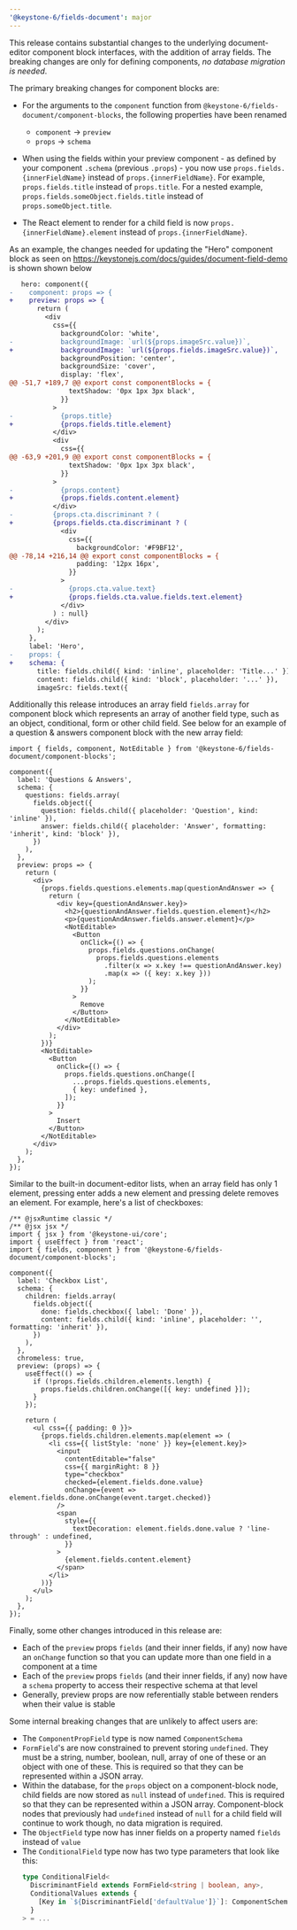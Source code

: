 ```yaml
---
'@keystone-6/fields-document': major
---
```


This release contains substantial changes to the underlying document-editor component block interfaces, with the addition of array fields.
The breaking changes are only for defining components, _no database migration is needed_.

The primary breaking changes for component blocks are:

- For the arguments to the `component` function from `@keystone-6/fields-document/component-blocks`, the following properties have been renamed
  - `component` -> `preview`
  - `props` -> `schema`
- When using the fields within your preview component - as defined by your component `.schema` (previous `.props`) - you now use `props.fields.{innerFieldName}` instead of `props.{innerFieldName}`.
For example, `props.fields.title` instead of `props.title`.
For a nested example, `props.fields.someObject.fields.title` instead of `props.someObject.title`.

- The React element to render for a child field is now `props.{innerFieldName}.element` instead of `props.{innerFieldName}`.

As an example, the changes needed for updating the "Hero" component block as seen on https://keystonejs.com/docs/guides/document-field-demo is shown shown below

```diff
   hero: component({
-    component: props => {
+    preview: props => {
       return (
         <div
           css={{
             backgroundColor: 'white',
-            backgroundImage: `url(${props.imageSrc.value})`,
+            backgroundImage: `url(${props.fields.imageSrc.value})`,
             backgroundPosition: 'center',
             backgroundSize: 'cover',
             display: 'flex',
@@ -51,7 +189,7 @@ export const componentBlocks = {
               textShadow: '0px 1px 3px black',
             }}
           >
-            {props.title}
+            {props.fields.title.element}
           </div>
           <div
             css={{
@@ -63,9 +201,9 @@ export const componentBlocks = {
               textShadow: '0px 1px 3px black',
             }}
           >
-            {props.content}
+            {props.fields.content.element}
           </div>
-          {props.cta.discriminant ? (
+          {props.fields.cta.discriminant ? (
             <div
               css={{
                 backgroundColor: '#F9BF12',
@@ -78,14 +216,14 @@ export const componentBlocks = {
                 padding: '12px 16px',
               }}
             >
-              {props.cta.value.text}
+              {props.fields.cta.value.fields.text.element}
             </div>
           ) : null}
         </div>
       );
     },
     label: 'Hero',
-    props: {
+    schema: {
       title: fields.child({ kind: 'inline', placeholder: 'Title...' }),
       content: fields.child({ kind: 'block', placeholder: '...' }),
       imageSrc: fields.text({
```

Additionally this release introduces an array field `fields.array` for component block which represents an array of another field type, such as an object, conditional, form or other child field.
See below for an example of a question & answers component block with the new array field:

```tsx
import { fields, component, NotEditable } from '@keystone-6/fields-document/component-blocks';

component({
  label: 'Questions & Answers',
  schema: {
    questions: fields.array(
      fields.object({
        question: fields.child({ placeholder: 'Question', kind: 'inline' }),
        answer: fields.child({ placeholder: 'Answer', formatting: 'inherit', kind: 'block' }),
      })
    ),
  },
  preview: props => {
    return (
      <div>
        {props.fields.questions.elements.map(questionAndAnswer => {
          return (
            <div key={questionAndAnswer.key}>
              <h2>{questionAndAnswer.fields.question.element}</h2>
              <p>{questionAndAnswer.fields.answer.element}</p>
              <NotEditable>
                <Button
                  onClick={() => {
                    props.fields.questions.onChange(
                      props.fields.questions.elements
                        .filter(x => x.key !== questionAndAnswer.key)
                        .map(x => ({ key: x.key }))
                    );
                  }}
                >
                  Remove
                </Button>
              </NotEditable>
            </div>
          );
        })}
        <NotEditable>
          <Button
            onClick={() => {
              props.fields.questions.onChange([
                ...props.fields.questions.elements,
                { key: undefined },
              ]);
            }}
          >
            Insert
          </Button>
        </NotEditable>
      </div>
    );
  },
});
```

Similar to the built-in document-editor lists,  when an array field has only 1 element,  pressing enter adds a new element and pressing delete removes an element.
For example, here's a list of checkboxes:

```tsx
/** @jsxRuntime classic */
/** @jsx jsx */
import { jsx } from '@keystone-ui/core';
import { useEffect } from 'react';
import { fields, component } from '@keystone-6/fields-document/component-blocks';

component({
  label: 'Checkbox List',
  schema: {
    children: fields.array(
      fields.object({
        done: fields.checkbox({ label: 'Done' }),
        content: fields.child({ kind: 'inline', placeholder: '', formatting: 'inherit' }),
      })
    ),
  },
  chromeless: true,
  preview: (props) => {
    useEffect(() => {
      if (!props.fields.children.elements.length) {
        props.fields.children.onChange([{ key: undefined }]);
      }
    });

    return (
      <ul css={{ padding: 0 }}>
        {props.fields.children.elements.map(element => (
          <li css={{ listStyle: 'none' }} key={element.key}>
            <input
              contentEditable="false"
              css={{ marginRight: 8 }}
              type="checkbox"
              checked={element.fields.done.value}
              onChange={event => element.fields.done.onChange(event.target.checked)}
            />
            <span
              style={{
                textDecoration: element.fields.done.value ? 'line-through' : undefined,
              }}
            >
              {element.fields.content.element}
            </span>
          </li>
        ))}
      </ul>
    );
  },
});
```

Finally, some other changes introduced in this release are:

- Each of the `preview` props `fields` (and their inner fields, if any) now have an `onChange` function so that you can update more than one field in a component at a time
- Each of the `preview` props `fields` (and their inner fields, if any) now have a `schema` property to access their respective schema at that level
- Generally, preview props are now referentially stable between renders when their value is stable

Some internal breaking changes that are unlikely to affect users are:

- The `ComponentPropField` type is now named `ComponentSchema`
- `FormField`'s are now constrained to prevent storing `undefined`.
They must be a string, number, boolean, null, array of one of these or an object with one of these.
This is required so that they can be represented within a JSON array.
- Within the database, for the `props` object on a component-block node, child fields are now stored as `null` instead of `undefined`.
This is required so that they can be represented within a JSON array.
Component-block nodes that previously had `undefined` instead of `null` for a child field will continue to work though, no data migration is required.
- The `ObjectField` type now has inner fields on a property named `fields` instead of `value`
- The `ConditionalField` type now has two type parameters that look like this:
  ```ts
  type ConditionalField<
    DiscriminantField extends FormField<string | boolean, any>,
    ConditionalValues extends {
      [Key in `${DiscriminantField['defaultValue']}`]: ComponentSchema;
    }
  > = ...
  ```
